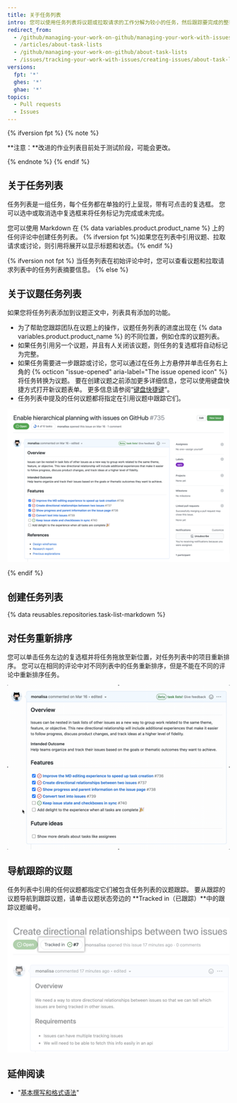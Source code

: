 ```yaml
---
title: 关于任务列表
intro: 您可以使用任务列表将议题或拉取请求的工作分解为较小的任务，然后跟踪要完成的整套工作。
redirect_from:
  - /github/managing-your-work-on-github/managing-your-work-with-issues-and-pull-requests/about-task-lists
  - /articles/about-task-lists
  - /github/managing-your-work-on-github/about-task-lists
  - /issues/tracking-your-work-with-issues/creating-issues/about-task-lists
versions:
  fpt: '*'
  ghes: '*'
  ghae: '*'
topics:
  - Pull requests
  - Issues
---
```


{% ifversion fpt %}
{% note %}

**注意：**改进的作业列表目前处于测试阶段，可能会更改。

{% endnote %}
{% endif %}

## 关于任务列表

任务列表是一组任务，每个任务都在单独的行上呈现，带有可点击的复选框。 您可以选中或取消选中复选框来将任务标记为完成或未完成。

您可以使用 Markdown 在 {% data variables.product.product_name %} 上的任何评论中创建任务列表。 {% ifversion fpt %}如果您在列表中引用议题、拉取请求或讨论，则引用将展开以显示标题和状态。{% endif %}

{% ifversion not fpt %}
当任务列表在初始评论中时，您可以查看议题和拉取请求列表中的任务列表摘要信息。
{% else %}

## 关于议题任务列表

如果您将任务列表添加到议题正文中，列表具有添加的功能。

- 为了帮助您跟踪团队在议题上的操作，议题任务列表的进度出现在 {% data variables.product.product_name %} 的不同位置，例如仓库的议题列表。
- 如果任务引用另一个议题，并且有人关闭该议题，则任务的复选框将自动标记为完整。
- 如果任务需要进一步跟踪或讨论，您可以通过在任务上方悬停并单击任务右上角的 {% octicon "issue-opened" aria-label="The issue opened icon" %} 将任务转换为议题。 要在创建议题之前添加更多详细信息，您可以使用键盘快捷方式打开新议题表单。 更多信息请参阅“[键盘快捷键](/github/getting-started-with-github/using-github/keyboard-shortcuts#issues-and-pull-requests)”。
- 任务列表中提及的任何议题都将指定在引用议题中跟踪它们。

![渲染的任务列表](/assets/images/help/writing/task-list-rendered.png)

{% endif %}

## 创建任务列表

{% data reusables.repositories.task-list-markdown %}

## 对任务重新排序

您可以单击任务左边的复选框并将任务拖放至新位置，对任务列表中的项目重新排序。 您可以在相同的评论中对不同列表中的任务重新排序，但是不能在不同的评论中重新排序任务。

![重新排序的任务列表](/assets/images/help/writing/task-list-reordered.gif)

## 导航跟踪的议题

任务列表中引用的任何议题都指定它们被包含任务列表的议题跟踪。 要从跟踪的议题导航到跟踪议题，请单击议题状态旁边的 **Tracked in（已跟踪）**中的跟踪议题编号。

![跟踪示例](/assets/images/help/writing/task_list_tracked.png)

## 延伸阅读

* "[基本撰写和格式语法](/articles/basic-writing-and-formatting-syntax)"
